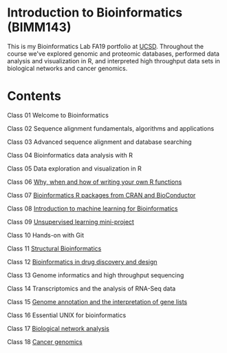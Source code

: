 # Introduction to Bioinformatics (BIMM143)
This is my Bioinformatics Lab FA19 portfolio at [UCSD](https://bioboot.github.io/bimm143_F19/). Throughout the course we've explored genomic and proteomic databases, performed data analysis and visualization in R, and interpreted high throughput data sets in biological networks and cancer genomics.

# Contents

Class 01 Welcome to Bioinformatics

Class 02 Sequence alignment fundamentals, algorithms and applications

Class 03 Advanced sequence alignment and database searching

Class 04 Bioinformatics data analysis with R

Class 05 Data exploration and visualization in R

Class 06 [Why, when and how of writing your own R functions](https://github.com/jan060/BIMM143/blob/master/Class06/Class06.md)

Class 07 [Bioinformatics R packages from CRAN and BioConductor](https://github.com/jan060/BIMM143/blob/master/Class07/Class07.md)

Class 08 [Introduction to machine learning for Bioinformatics](https://github.com/jan060/BIMM143/blob/master/Class08/Class08.md)

Class 09 [Unsupervised learning mini-project](https://github.com/jan060/BIMM143/blob/master/Class09/Class09.md)

Class 10 Hands-on with Git

Class 11 [Structural Bioinformatics](https://github.com/jan060/BIMM143/blob/master/Class11/Class11.md)

Class 12 [Bioinformatics in drug discovery and design](https://github.com/jan060/BIMM143/blob/master/Class12/Class12.md)

Class 13 Genome informatics and high throughput sequencing

Class 14 Transcriptomics and the analysis of RNA-Seq data

Class 15 [Genome annotation and the interpretation of gene lists](https://github.com/jan060/BIMM143/blob/master/Class15/Class15.md)

Class 16 Essential UNIX for bioinformatics

Class 17 [Biological network analysis](https://github.com/jan060/BIMM143/blob/master/Class17/Class17.md)

Class 18 [Cancer genomics](https://github.com/jan060/BIMM143/blob/master/Class18/Class18.md)
